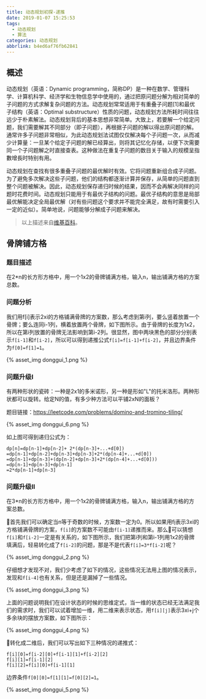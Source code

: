 ```yaml
---
title: 动态规划初探-递推
date: 2019-01-07 15:25:53
tags:
  - 动态规划
  - 算法
categories: 动态规划
abbrlink: b4ed6af76fb62841
---
```


## 概述

动态规划（英语：Dynamic programming，简称DP）是一种在数学、管理科学、计算机科学、经济学和生物信息学中使用的，通过把原问题分解为相对简单的子问题的方式求解复杂问题的方法。动态规划常常适用于有重叠子问题[1]和最优子结构（英语：Optimal substructure）性质的问题，动态规划方法所耗时间往往远少于朴素解法。动态规划背后的基本思想非常简单。大致上，若要解一个给定问题，我们需要解其不同部分（即子问题），再根据子问题的解以得出原问题的解。通常许多子问题非常相似，为此动态规划法试图仅仅解决每个子问题一次，从而减少计算量：一旦某个给定子问题的解已经算出，则将其记忆化存储，以便下次需要同一个子问题解之时直接查表。这种做法在重复子问题的数目关于输入的规模呈指數增長时特别有用。
<!-- more -->
动态规划在查找有很多重叠子问题的最优解时有效。它将问题重新组合成子问题。为了避免多次解决这些子问题，他们的结构都逐渐计算并保存，从简单的问题直到整个问题被解决。因此，动态规划保存递归时候的结果，因而不会再解决同样的问题时花费时间。动态规划只能用于有最优子结构的问题。最优子结构的意思是局部最优解能决定全局最优解（对有些问题这个要求并不能完全满足，故有时需要引入一定的近似）。简单地说，问题能够分解成子问题来解决。

> 以上描述来自[维基百科](https://zh.wikipedia.org/wiki/%E5%8A%A8%E6%80%81%E8%A7%84%E5%88%92)。

## 骨牌铺方格

### 题目描述

在2*n的长方形方格中，用一个1x2的骨牌铺满方格，输入n，输出铺满方格的方案总数。

### 问题分析

我们用f[i]表示2xi的方格铺满骨牌的方案数，那么考虑到第i列，要么竖着放置一个骨牌；要么连同i-1列，横着放置两个骨牌，如下图所示。由于骨牌的长度为1x2，所以在第i列放置的骨牌无法影响到第i-2列。很显然，图中两块黑色的部分分别表示`f[i-1]`和`f[i-2]`，所以可以得到递推公式`f[i]=f[i-1]+f[i-2]`，并且边界条件为`f[0]=f[1]=1`。

{% asset_img donggui_1.png %}

### 问题升级I

有两种形状的瓷砖：一种是2x1的多米诺形，另一种是形如"L"的托米洛形。两种形状都可以旋转。给定N的值，有多少种方法可以平铺2xN的面板？

题目链接：https://leetcode.com/problems/domino-and-tromino-tiling/

{% asset_img donggui_6.png %}

如上图可得到递归公式为：
```
dp[n]=dp[n-1]+dp[n-2]+ 2*(dp[n-3]+...+d[0])
=dp[n-1]+dp[n-2]+dp[n-3]+dp[n-3]+2*(dp[n-4]+...+d[0])
=dp[n-1]+dp[n-3]+(dp[n-2]+dp[n-3]+2*(dp[n-4]+...+d[0]))
=dp[n-1]+dp[n-3]+dp[n-1]
=2*dp[n-1]+dp[n-3]
```

### 问题升级II

在3*n的长方形方格中，用一个1x2的骨牌铺满方格，输入n，输出铺满方格的方案总数。

首先我们可以确定当n等于奇数的时候，方案数一定为0。所以如果用f[i](i为偶数)表示3xi的方格铺满骨牌的方案，`f[i]`的方案数不可能由`f[i-1]`递推而来。那么可以猜想`f[i]`和`f[i-2]`一定是有关系的，如下图所示，我们把第i列和第i-1列用1x2的骨牌填满后，轻易转化成了`f[i-2]`的问题，那是不是代表`f[i]=3*f[i-2]`呢？

{% asset_img donggui_2.png %}

仔细想才发现不对，我们少考虑了如下的情况，这些情况无法用上图的情况表示，发现和`f[i-4]`也有关系，但是还是漏掉了一些情况。

{% asset_img donggui_3.png %}

上面的问题说明我们在设计状态的时候的思维定式，当一维的状态已经无法满足我们的需求时，我们可以试着增加一维，用二维来表示状态，用`f[i][j]`表示3xi+j个多余块的摆放方案数，如下图所示：

{% asset_img donggui_4.png %}

转化成二维后，我们可以写出如下三种情况的递推式：
```
f[i][0]=f[i-2][0]+f[i-1][1]+f[i-2][2]
f[i][1]=f[i-1][2]
f[i][2]=f[i][0]+f[i-1][1]
```
边界条件`f[0][0]=f[1][1]=f[0][2]=1`。

{% asset_img donggui_5.png %}

